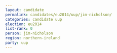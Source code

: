 ```yaml
---
layout: candidate
permalink: candidates/eu2014/uup/jim-nicholson/
categories: candidate uup
election: eu2014
list-rank: 0
person: jim-nicholson
region: northern-ireland
party: uup
---
```

